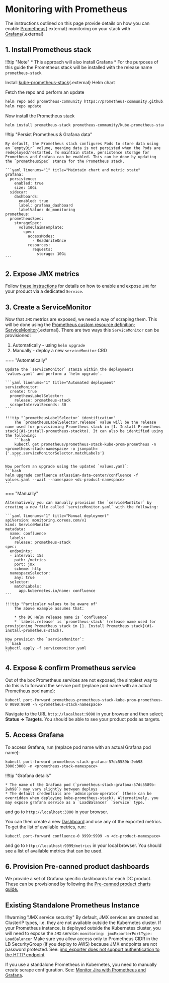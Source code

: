 # Monitoring with Prometheus

The instructions outlined on this page provide details on how you can enable [Prometheus](https://prometheus.io/){.external} monitoring on your stack with [Grafana](https://grafana.com/){.external}

## 1. Install Prometheus stack

!!!tip "Note"
    * This approach will also install Grafana
    * For the purposes of this guide the Prometheus stack will be installed with the release name `prometheus-stack`.

Install [kube-prometheus-stack](https://github.com/prometheus-community/helm-charts/tree/main/charts/kube-prometheus-stack){.external} Helm chart

Fetch the repo and perform an update
```bash
helm repo add prometheus-community https://prometheus-community.github.io/helm-charts
helm repo update
```
Now install the Prometheus stack
```bash
helm install prometheus-stack prometheus-community/kube-prometheus-stack
```

!!!tip "Persist Prometheus & Grafana data"

    By default, the Prometheus stack configures Pods to store data using an `emptyDir` volume, meaning data is not persisted when the Pods are redeployed/restarted. To maintain state, persistence storage for Prometheus and Grafana can be enabled. This can be done by updating the `prometheusSpec` stanza for the Prometheus stack. 
    
    ```yaml linenums="1" title="Maintain chart and metric state"
    grafana:
      persistence:
        enabled: true
        size: 10Gi
      sidecar:
        dashboards:
          enabled: true
          label: grafana_dashboard
          labelValue: dc_monitoring
    prometheus:
      prometheusSpec:
        storageSpec:
          volumeClaimTemplate:
            spec:
              accessModes:
                - ReadWriteOnce
              resources:
                requests:
                  storage: 10Gi
    ```
    

## 2. Expose JMX metrics

Follow [these instructions](../../../userguide/OPERATION/#expose-jmx-metrics) for details on how to enable and expose `JMX` for your product via a dedicated `Service`. 


## 3. Create a ServiceMonitor
    
Now that `JMX` metrics are exposed, we need a way of scraping them. This will be done using the [Prometheus custom resource definition; ServiceMonitor](https://github.com/prometheus-operator/prometheus-operator/tree/e1ed82c75b05d3579f2349369b6077b4c0b9b4f8#customresourcedefinitions){.external}. There are two ways this `ServiceMonitor` can be provisioned:

1. Automatically - using `helm upgrade`
2. Manually - deploy a new `serviceMonitor` CRD

=== "Automatically"

    Update the `serviceMonitor` stanza within the deployments `values.yaml` and perform a `helm upgrade`.
    
    ```yaml linenums="1" title="Automated deployment"
    serviceMonitor:
      create: true
      prometheusLabelSelector:
        release: prometheus-stack
      scrapeIntervalSeconds: 30
    ```

    !!!tip "`prometheusLabelSelector` identification"
        The `prometheusLabelSelector.release` value will be the release name used for provisioning Prometheus stack in [1. Install Prometheus stack](#1-install-prometheus-stackto). It can also be identified using the following:
        ```bash
        kubectl get prometheus/prometheus-stack-kube-prom-prometheus -n <prometheus-stack-namespace> -o jsonpath={'.spec.serviceMonitorSelector.matchLabels'}
        ```

    Now perform an upgrade using the updated `values.yaml`:
    ```bash
    helm upgrade confluence atlassian-data-center/confluence -f values.yaml --wait --namespace <dc-product-namespace>
    ```

=== "Manually"

    Alternatively you can manually provision the `serviceMontitor` by creating a new file called `serviceMonitor.yaml` with the following:
    
    ```yaml linenums="1" title="Manual deployment"
    apiVersion: monitoring.coreos.com/v1
    kind: ServiceMonitor
    metadata:
      name: confluence
      labels:
        release: prometheus-stack
    spec:
      endpoints:
      - interval: 15s
        path: /metrics
        port: jmx
        scheme: http
      namespaceSelector:
        any: true
      selector:
        matchLabels:
          app.kubernetes.io/name: confluence
    ```

    !!!tip "Particular values to be aware of"
        The above example assumes that:

        * the DC Helm release name is `confluence`
        * `labels.release` is `prometheus-stack` (release name used for provisioning Prometheus stack in [1. Install Prometheus stack](#1-install-prometheus-stack).
    
    Now provision the `serviceMonitor`:
    ```bash
    kubectl apply -f servicemonitor.yaml
    ```

## 4. Expose & confirm Prometheus service
Out of the box Prometheus services are not exposed, the simplest way to do this is to forward the service port (replace pod name with an actual Prometheus pod name):
```
kubectl port-forward prometheus-prometheus-stack-kube-prom-prometheus-0 9090:9090 -n <prometheus-stack-namespace>
```

Navigate to the URL `http://localhost:9090` in your browser and then select; **Status -> Targets**. You should be able to see your product pods as targets.


## 5. Access Grafana

To access Grafana, run (replace pod name with an actual Grafana pod name):

```
kubectl port-forward prometheus-stack-grafana-57dc5589b-2wh98 3000:3000 -n <prometheus-stack-namespace>
```

!!!tip "Grafana details"

    * The name of the Grafana pod (`prometheus-stack-grafana-57dc5589b-2wh98`) may vary slightly between deploys
    * The default credentials are `admin:prom-operator` (these can be overridden when deploying kube-prometheus-stack). Alternatively, you may expose grafana service as a `LoadBalancer` `Service` type.

and go to `http://localhost:3000` in your browser.

You can then create a new [Dashboard](https://grafana.com/docs/grafana/latest/dashboards/) and use any of the exported metrics. To get the list of available metrics, run:

```
kubectl port-forward confluence-0 9999:9999 -n <dc-product-namespace> 
``` 

and go to `http://localhost:9999/metrics` in your local browser. You should see a list of available metrics that can be used.

## 6. Provision Pre-canned product dashboards

We provide a set of Grafana specific dashboards for each DC product. These can be provisioned by following the [Pre-canned product charts guide.](PRE_CANNED_CHARTS.md)

## Existing Standalone Prometheus Instance

!!!warning "JMX service security"
    By default, JMX services are created as ClusterIP types, i.e. they are not available outside the Kubernetes cluster.
    If your Prometheus instance, is deployed outside the Kubernetes cluster, you will need to expose the `JMX` service:
    ```
    monitoring:
      jmxExporterPortType: LoadBalancer
    ``` 
    Make sure you allow access only to Prometheus CIDR in the LB SecurityGroup (if you deploy to AWS) because
    JMX endpoints are not password protected. See: [jmx_exporter does not support authentication to the HTTP endpoint](https://github.com/prometheus/jmx_exporter/issues/687)

If you use a standalone Prometheus in Kubernetes, you need to manually create scrape configuration. See: [Monitor Jira with Prometheus and Grafana](https://confluence.atlassian.com/adminjiraserver/monitor-jira-with-prometheus-and-grafana-1155466715.html).

